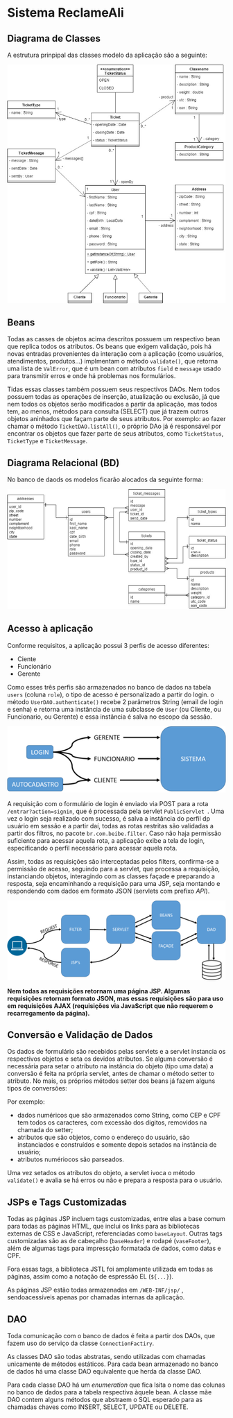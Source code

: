 
# Sistema ReclameAli

## Diagrama de Classes

A estrutura prinpipal das classes modelo da aplicação são a seguinte:

![Diagrama de Classes](./Trabalho/docs/class_diagram.jpg)

## Beans

Todas as casses de objetos acima descritos possuem um respectivo bean que replica todos os atributos. Os beans que exigem validação, pois há novas entradas provenientes da interação com a aplicação (como usuários, atendimentos, produtos...) implmentam o método `validate()`, que retorna uma lista de `ValError`, que é um bean com atributos `field` e `message` usado para transmitir erros e onde há problemas nos formulários. 

Tidas essas classes também possuem seus respectivos DAOs. Nem todos possuem todas as operações de inserção, atualização ou exclusão, já que nem todos os objetos serão modificados a partir da aplicação, mas todos tem, ao menos, métodos para consulta (SELECT) que já trazem outros objetos aninhados que façam parte de seus atributos. Por exemplo: ao fazer chamar o método `TicketDAO.listAll()`, o próprio DAo já é responsável por encontrar os objetos que fazer parte de seus atributos, como `TicketStatus`,  `TicketType` e `TicketMessage`.

## Diagrama Relacional (BD)

No banco de daods os modelos ficarâo alocados da seguinte forma:

![Diagrama Relacional](./Trabalho/docs/realational_diagram.jpg)

## Acesso à aplicação

Conforme requisitos, a aplicação possui 3 perfis de acesso diferentes:

- Ciente
- Funcionário
- Gerente

Como esses três perfis são armazenados no banco de dados na tabela `users` (coluna `role`), o tipo de acesso é personalizado a partir do login. o método `UserDAO.authenticate()` recebe 2 parâmetros String (email de login e senha) e retorna uma instância de uma subclasse de `User`  (ou Cliente, ou Funcionario, ou Gerente) e essa instância é salva no escopo da sessão. 

![Autenticação de Usuário](./Trabalho/docs/authentication.png)

A requisição com o formulário de login é enviado via POST para a rota `/entrar?action=signin`, que é processada pela servlet `PublicServlet `. Uma vez o login seja realizado com sucesso, é salva a instância do perfil dp usuário em sessão e a partir daí, todas as rotas restritas são validadas a partir dos filtros, no pacote `br.com.beibe.filter`. Caso não haja permissão suficiente para acessar aquela rota, a aplicação exibe a tela de login, especificando o perfil necessário para acessar aquela rota.

Assim, todas as requisições são interceptadas pelos filters, confirma-se a permissão de acesso, seguindo para a servlet, que processa a requisição, instanciando objetos, interagindo com as classes façade e preparando a resposta, seja encaminhando a requisição para uma JSP, seja montando e respondendo com dados em formato JSON (servlets com prefixo *API*).

![Fluxo de Processamento da Requisição](./Trabalho/docs/request_flow.png)

**Nem todas as requisições retornam uma página JSP. Algumas requisições retornam formato JSON, mas essas requisições são para uso em requisições AJAX (requisições via JavaScript que não requerem o recarregamento da página).**

## Conversão e Validação de Dados

Os dados de formulário são recebidos pelas servlets e a servlet instancia os respectivos objetos e seta os devidos atributos. Se alguma conversão é necessária para setar o atributo na instância do objeto (tipo uma data) a conversão é feita na própria servlet, antes de chamar o método setter to atributo. No mais, os próprios métodos setter dos beans já fazem alguns tipos de conversões:

Por exemplo:
- dados numéricos que são armazenados como String, como CEP e CPF tem todos os caracteres, com excessão dos digitos, removidos na chamada do setter;
- atributos que são objetos, como o endereço do usuário, são instanciados e construídos e somente depois setados na instância de usuário;
- atributos numériocos são parseados.

Uma vez setados os atributos do objeto, a servlet ivoca o método `validate()` e avalia se há erros ou não e prepara a resposta para o usuário.

## JSPs e Tags Customizadas

Todas as páginas JSP incluem tags customizadas, entre elas a base comum para todas as páginas HTML, que inclui os links para as bibliotecas externas de CSS e JavaScript, referenciadas como `baseLayout`. Outras tags customizadas são as de cabeçalho (`baseHeader`) e rodapé (`vaseFooter`), além de algumas tags para impressção formatada de dados, como datas e CPF.

Fora essas tags, a biblioteca JSTL foi amplamente utilizada em todas as páginas, assim como a notação de espressão EL (`${...}`).

As páginas JSP estão todas armazenadas em `/WEB-INF/jsp/` , sendoacessíveis apenas por chamadas internas da aplicação. 

## DAO

Toda comunicação com o banco de dados é feita a partir dos DAOs, que fazem uso do serviço da classe `ConnectionFactiry`.

As classes DAO são todas abstratas, sendo utilizadas com chamadas unicamente de métodos estáticos. Para cada bean armazenado no banco de dados há uma classe DAO equivalente que herda da classe DAO. 

Para cada classe DAO há um *enumeration* que fica lsita o nome das colunas no banco de dados para a tabela respectiva àquele bean. A classe mãe DAO contem alguns métodos que abstraem o SQL esperado para as chamadas chaves como INSERT, SELECT, UPDATE ou DELETE.
